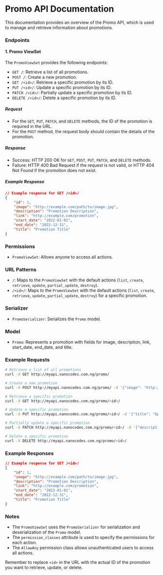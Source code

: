 # Promo API Documentation

This documentation provides an overview of the Promo API, which is used to manage and retrieve information about promotions.

### Endpoints

#### 1. Promo ViewSet

The `PromoViewSet` provides the following endpoints:

- `GET /`: Retrieve a list of all promotions.
- `POST /`: Create a new promotion.
- `GET /<id>/`: Retrieve a specific promotion by its ID.
- `PUT /<id>/`: Update a specific promotion by its ID.
- `PATCH /<id>/`: Partially update a specific promotion by its ID.
- `DELETE /<id>/`: Delete a specific promotion by its ID.

##### Request

- For the `GET`, `PUT`, `PATCH`, and `DELETE` methods, the ID of the promotion is required in the URL.
- For the `POST` method, the request body should contain the details of the promotion.

##### Response

- Success: HTTP 200 OK for `GET`, `POST`, `PUT`, `PATCH`, and `DELETE` methods.
- Failure: HTTP 400 Bad Request if the request is not valid, or HTTP 404 Not Found if the promotion does not exist.

##### Example Response

```json
// Example response for GET /<id>/
{
    "id": 1,
    "image": "http://example.com/path/to/image.jpg",
    "description": "Promotion Description",
    "link": "http://example.com/promotion",
    "start_date": "2022-01-01",
    "end_date": "2022-12-31",
    "title": "Promotion Title"
}
```

### Permissions

- `PromoViewSet`: Allows anyone to access all actions.

### URL Patterns

- `/`: Maps to the `PromoViewSet` with the default actions (`list`, `create`, `retrieve`, `update`, `partial_update`, `destroy`).
- `/<id>/`: Maps to the `PromoViewSet` with the default actions (`list`, `create`, `retrieve`, `update`, `partial_update`, `destroy`) for a specific promotion.

### Serializer

- `PromoSerializer`: Serializes the `Promo` model.

### Model

- `Promo`: Represents a promotion with fields for image, description, link, start_date, end_date, and title.

### Example Requests

```bash
# Retrieve a list of all promotions
curl -X GET http://myapi.nanocodes.com.ng/promo/

# Create a new promotion
curl -X POST http://myapi.nanocodes.com.ng/promo/ -d '{"image": "http://example.com/path/to/image.jpg", "description": "Promotion Description", "link": "http://example.com/promotion", "start_date": "2022-01-01", "end_date": "2022-12-31", "title": "Promotion Title"}'

# Retrieve a specific promotion
curl -X GET http://myapi.nanocodes.com.ng/promo/<id>/

# Update a specific promotion
curl -X PUT http://myapi.nanocodes.com.ng/promo/<id>/ -d '{"title": "Updated Promotion Title"}'

# Partially update a specific promotion
curl -X PATCH http://myapi.nanocodes.com.ng/promo/<id>/ -d '{"description": "Updated Promotion Description"}'

# Delete a specific promotion
curl -X DELETE http://myapi.nanocodes.com.ng/promo/<id>/
```

### Example Responses

```json
// Example response for GET /<id>/
{
    "id": 1,
    "image": "http://example.com/path/to/image.jpg",
    "description": "Promotion Description",
    "link": "http://example.com/promotion",
    "start_date": "2022-01-01",
    "end_date": "2022-12-31",
    "title": "Promotion Title"
}
```

### Notes

- The `PromoViewSet` uses the `PromoSerializer` for serialization and deserialization of the `Promo` model.
- The `permission_classes` attribute is used to specify the permissions for each action.
- The `AllowAny` permission class allows unauthenticated users to access all actions.

Remember to replace `<id>` in the URL with the actual ID of the promotion you want to retrieve, update, or delete.

